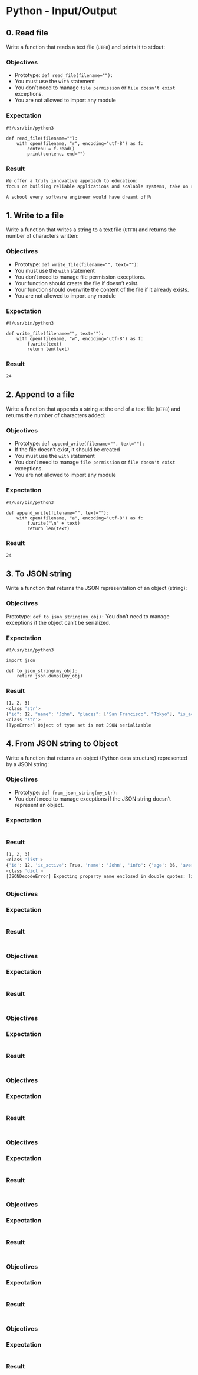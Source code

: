 # Python - Input/Output

## 0. Read file
Write a function that reads a text file (`UTF8`) and prints it to stdout:

### Objectives
- Prototype: `def read_file(filename=""):`
- You must use the `with` statement
- You don’t need to manage `file permission` or `file doesn't exist` exceptions.
- You are not allowed to import any module
### Expectation
```python3
#!/usr/bin/python3

def read_file(filename=""):
    with open(filename, "r", encoding="utf-8") as f:
        contenu = f.read()
        print(contenu, end="")
```
### Result
```bash
We offer a truly innovative approach to education:
focus on building reliable applications and scalable systems, take on real-world challenges, collaborate with your peers.

A school every software engineer would have dreamt of!%                                                                       
```

## 1. Write to a file
Write a function that writes a string to a text file (`UTF8`) and returns the number of characters written:

### Objectives
- Prototype: `def write_file(filename="", text=""):`
- You must use the `with` statement
- You don’t need to manage file permission exceptions.
- Your function should create the file if doesn’t exist.
- Your function should overwrite the content of the file if it already exists.
- You are not allowed to import any module

### Expectation
```python3
#!/usr/bin/python3

def write_file(filename="", text=""):
    with open(filename, "w", encoding="utf-8") as f:
        f.write(text)
        return len(text)
```
### Result
```bash
24
```

## 2. Append to a file
Write a function that appends a string at the end of a text file (`UTF8`) and returns the number of characters added:

### Objectives
- Prototype: `def append_write(filename="", text=""):`
- If the file doesn’t exist, it should be created
- You must use the `with` statement
- You don’t need to manage `file permission` or `file doesn't exist` exceptions.
- You are not allowed to import any module

### Expectation
```python3
#!/usr/bin/python3

def append_write(filename="", text=""):
    with open(filename, "a", encoding="utf-8") as f:
        f.write("\n" + text)
        return len(text)
```
### Result
```bash
24
```

## 3. To JSON string
Write a function that returns the JSON representation of an object (string):

### Objectives
Prototype: `def to_json_string(my_obj):`
You don’t need to manage exceptions if the object can’t be serialized.

### Expectation
```python3
#!/usr/bin/python3

import json

def to_json_string(my_obj):
    return json.dumps(my_obj)
```
### Result
```bash
[1, 2, 3]
<class 'str'>
{"id": 12, "name": "John", "places": ["San Francisco", "Tokyo"], "is_active": true, "info": {"age": 36, "average": 3.14}}
<class 'str'>
[TypeError] Object of type set is not JSON serializable
```

## 4. From JSON string to Object
Write a function that returns an object (Python data structure) represented by a JSON string:

### Objectives
- Prototype: `def from_json_string(my_str):`
- You don’t need to manage exceptions if the JSON string doesn’t represent an object.

### Expectation
```python3
```
### Result
```bash
[1, 2, 3]
<class 'list'>
{'id': 12, 'is_active': True, 'name': 'John', 'info': {'age': 36, 'average': 3.14}, 'places': ['San Francisco', 'Tokyo']}
<class 'dict'>
[JSONDecodeError] Expecting property name enclosed in double quotes: line 2 column 25 (char 25)
```

##
### Objectives
### Expectation
```python3
```
### Result
```bash
```

##
### Objectives
### Expectation
```python3
```
### Result
```bash
```

##
### Objectives
### Expectation
```python3
```
### Result
```bash
```

##
### Objectives
### Expectation
```python3
```
### Result
```bash
```

##
### Objectives
### Expectation
```python3
```
### Result
```bash
```

##
### Objectives
### Expectation
```python3
```
### Result
```bash
```

##
### Objectives
### Expectation
```python3
```
### Result
```bash
```

##
### Objectives
### Expectation
```python3
```
### Result
```bash
```